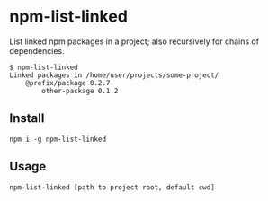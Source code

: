 # npm-list-linked

List linked npm packages in a project; also recursively for chains of dependencies. 

    $ npm-list-linked
    Linked packages in /home/user/projects/some-project/
        @prefix/package 0.2.7
            other-package 0.1.2
    
## Install

    npm i -g npm-list-linked

## Usage

    npm-list-linked [path to project root, default cwd]
